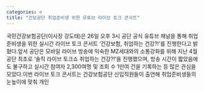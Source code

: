 ```yaml
---
categories: e
title: "건보공단 취업준비생 위한 유튜브 라이브 토크 콘서트"
---
```

국민건강보험공단(이사장 강도태)은 26일 오후 3시 공단 공식 유튜브 채널을 통해 취업준비생을 위한 실시간 라이브 토크 콘서트 ‘건강보험, 취업하는 건강?!’를 진행한다고 밝혔다.앞서 공단은 모바일 라이브 방송에 익숙한 MZ세대와의 소통강화를 위해 지난 4월 공단 최초로 ‘솔직 라이브 토크쇼 취업하는 건강?!’을 진행했으며, 방송 시간이 짧았음에도 불구하고 실시간 참여자 2,300여명 및 조회 수 1만여 건을 기록하는 등 많은 관심을 모았다.이번 라이브 토크 콘서트는 건강보험공단 신입직원들이 출연해 취업준비생들의 눈높이에 맞춰 개인